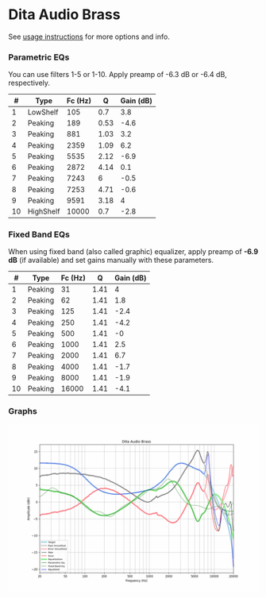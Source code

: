 # Dita Audio Brass
See [usage instructions](https://github.com/jaakkopasanen/AutoEq#usage) for more options and info.

### Parametric EQs
You can use filters 1-5 or 1-10. Apply preamp of -6.3 dB or -6.4 dB, respectively.

|   # | Type      |   Fc (Hz) |    Q |   Gain (dB) |
|-----|-----------|-----------|------|-------------|
|   1 | LowShelf  |       105 | 0.7  |         3.8 |
|   2 | Peaking   |       189 | 0.53 |        -4.6 |
|   3 | Peaking   |       881 | 1.03 |         3.2 |
|   4 | Peaking   |      2359 | 1.09 |         6.2 |
|   5 | Peaking   |      5535 | 2.12 |        -6.9 |
|   6 | Peaking   |      2872 | 4.14 |         0.1 |
|   7 | Peaking   |      7243 | 6    |        -0.5 |
|   8 | Peaking   |      7253 | 4.71 |        -0.6 |
|   9 | Peaking   |      9591 | 3.18 |         4   |
|  10 | HighShelf |     10000 | 0.7  |        -2.8 |

### Fixed Band EQs
When using fixed band (also called graphic) equalizer, apply preamp of **-6.9 dB** (if available) and set gains manually with these parameters.

|   # | Type    |   Fc (Hz) |    Q |   Gain (dB) |
|-----|---------|-----------|------|-------------|
|   1 | Peaking |        31 | 1.41 |         4   |
|   2 | Peaking |        62 | 1.41 |         1.8 |
|   3 | Peaking |       125 | 1.41 |        -2.4 |
|   4 | Peaking |       250 | 1.41 |        -4.2 |
|   5 | Peaking |       500 | 1.41 |        -0   |
|   6 | Peaking |      1000 | 1.41 |         2.5 |
|   7 | Peaking |      2000 | 1.41 |         6.7 |
|   8 | Peaking |      4000 | 1.41 |        -1.7 |
|   9 | Peaking |      8000 | 1.41 |        -1.9 |
|  10 | Peaking |     16000 | 1.41 |        -4.1 |

### Graphs
![](./Dita%20Audio%20Brass.png)
